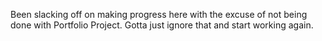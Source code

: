 Been slacking off on making progress here with the excuse of not being done with Portfolio Project. Gotta just ignore that and start working again.